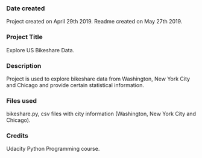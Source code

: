 ### Date created
Project created on April 29th 2019. Readme created on May 27th 2019.

### Project Title
Explore US Bikeshare Data.

### Description
Project is used to explore bikeshare data from Washington, New York City and Chicago and provide certain statistical information.

### Files used
bikeshare.py, csv files with city information (Washington, New York City and Chicago).

### Credits
Udacity Python Programming course.
